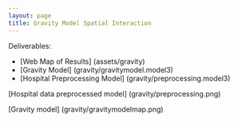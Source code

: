 ```yaml
---
layout: page
title: Gravity Model Spatial Interaction
---
```


Deliverables:
- [Web Map of Results] (assets/gravity)
- [Gravity Model] (gravity/gravitymodel.model3)
- [Hospital Preprocessing Model] (gravity/preprocessing.model3)


[Hospital data preprocessed model] (gravity/preprocessing.png)

[Gravity model] (gravity/gravitymodelmap.png)

